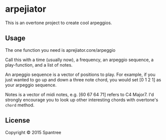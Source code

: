 # arpejiator

This is an overtone project to create cool arpeggios.

## Usage

The one function you need is aprejiator.core/arpeggio

Call this with a time (usually now), a frequency, an arpeggio sequence, a play-function, and a list of notes.

An arpeggio sequence is a vector of positions to play. For example, if you just wanted to go up and down a three note chord, you would set [0 1 2 1] as your arpeggio sequence.

Notes is a vector of midi notes, e.g. [60 67 64 71] refers to C4 Major7. I'd strongly encourage you to look up other interesting chords with overtone's `chord` method.

## License

Copyright © 2015 Spantree
